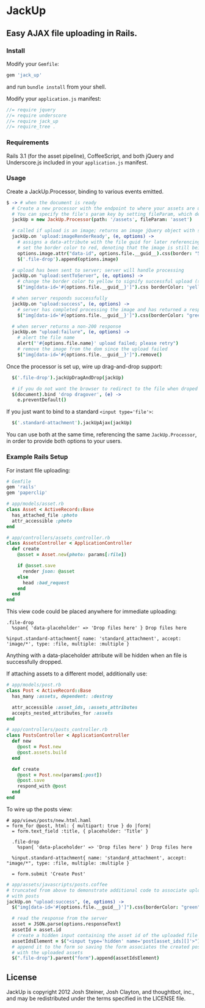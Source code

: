 # JackUp

## Easy AJAX file uploading in Rails.

### Install

Modify your `Gemfile`:

```ruby
gem 'jack_up'
```

and run `bundle install` from your shell.

Modify your `application.js` manifest:

```javascript
//= require jquery
//= require underscore
//= require jack_up
//= require_tree .
```

### Requirements

Rails 3.1 (for the asset pipeline), CoffeeScript, and both jQuery and
Underscore.js included in your `application.js` manifest.

### Usage

Create a JackUp.Processor, binding to various events emitted.

```coffeescript
$ -> # when the document is ready
  # Create a new processor with the endpoint to where your assets are uploaded.
  # You can specify the file's param key by setting fileParam, which defaults to 'file'.
  jackUp = new JackUp.Processor(path: '/assets', fileParam: 'asset')

  # called if upload is an image; returns an image jQuery object with src attribute assigned
  jackUp.on 'upload:imageRenderReady', (e, options) ->
    # assigns a data-attribute with the file guid for later referencing
    # set the border color to red, denoting that the image is still being uploaded
    options.image.attr("data-id", options.file.__guid__).css(border: "5px solid red")
    $('.file-drop').append(options.image)

  # upload has been sent to server; server will handle processing
  jackUp.on "upload:sentToServer", (e, options) ->
    # change the border color to yellow to signify successful upload (server is still processing)
    $("img[data-id='#{options.file.__guid__}']").css borderColor: 'yellow'

  # when server responds successfully
  jackUp.on "upload:success", (e, options) ->
    # server has completed processing the image and has returned a response
    $("img[data-id='#{options.file.__guid__}']").css(borderColor: "green")

  # when server returns a non-200 response
  jackUp.on "upload:failure", (e, options) ->
    # alert the file name
    alert("'#{options.file.name}' upload failed; please retry")
    # remove the image from the dom since the upload failed
    $("img[data-id='#{options.file.__guid__}']").remove()

```

Once the processor is set up, wire up drag-and-drop support:

```coffeescript
  $('.file-drop').jackUpDragAndDrop(jackUp)

  # if you do not want the browser to redirect to the file when droped anywhere else on the page
  $(document).bind 'drop dragover', (e) ->
    e.preventDefault()
```

If you just want to bind to a standard `<input type='file'>`:

```coffeescript
  $('.standard-attachment').jackUpAjax(jackUp)
```

You can use both at the same time, referencing the same `JackUp.Processor`, in
order to provide both options to your users.

### Example Rails Setup

For instant file uploading:

```ruby
# Gemfile
gem 'rails'
gem 'paperclip'

# app/models/asset.rb
class Asset < ActiveRecord::Base
  has_attached_file :photo
  attr_accessible :photo
end

# app/controllers/assets_controller.rb
class AssetsController < ApplicationController
  def create
    @asset = Asset.new(photo: params[:file])

    if @asset.save
      render json: @asset
    else
      head :bad_request
    end
  end
end
```

This view code could be placed anywhere for immediate uploading:

```haml
.file-drop
  %span{ 'data-placeholder' => 'Drop files here' } Drop files here

%input.standard-attachment{ name: 'standard_attachment', accept: 'image/*', type: :file, multiple: :multiple }
```

Anything with a data-placeholder attribute will be hidden when an file is successfully dropped.

If attaching assets to a different model, additionally use:

```ruby
# app/models/post.rb
class Post < ActiveRecord::Base
  has_many :assets, dependent: :destroy

  attr_accessible :asset_ids, :assets_attributes
  accepts_nested_attributes_for :assets
end

# app/controllers/posts_controller.rb
class PostsController < ApplicationController
  def new
    @post = Post.new
    @post.assets.build
  end

  def create
    @post = Post.new(params[:post])
    @post.save
    respond_with @post
  end
end
```

To wire up the posts view:

```haml
# app/views/posts/new.html.haml
= form_for @post, html: { multipart: true } do |form|
  = form.text_field :title, { placeholder: 'Title' }

  .file-drop
    %span{ 'data-placeholder' => 'Drop files here' } Drop files here

  %input.standard-attachment{ name: 'standard_attachment', accept: "image/*", type: :file, multiple: :multiple }

  = form.submit 'Create Post'
```

```coffeescript
# app/assets/javascripts/posts.coffee
# truncated from above to demonstrate additional code to associate uploads
# with posts
jackUp.on "upload:success", (e, options) ->
  $("img[data-id='#{options.file.__guid__}']").css(borderColor: "green")

  # read the response from the server
  asset = JSON.parse(options.responseText)
  assetId = asset.id
  # create a hidden input containing the asset id of the uploaded file
  assetIdsElement = $("<input type='hidden' name='post[asset_ids][]'>").val(assetId)
  # append it to the form so saving the form associates the created post
  # with the uploaded assets
  $(".file-drop").parent("form").append(assetIdsElement)
```

## License

JackUp is copyright 2012 Josh Steiner, Josh Clayton, and thoughtbot, inc., and may be redistributed under the terms specified in the LICENSE file.
